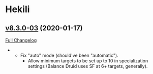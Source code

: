 # Hekili

## [v8.3.0-03](https://github.com/Hekili/hekili/tree/v8.3.0-03) (2020-01-17)
[Full Changelog](https://github.com/Hekili/hekili/compare/v8.3.0-02...v8.3.0-03)

- - Fix "auto" mode (should've been "automatic").  
    - Allow minimum targets to be set up to 10 in specialization settings (Balance Druid uses SF at 6+ targets, generally).  
